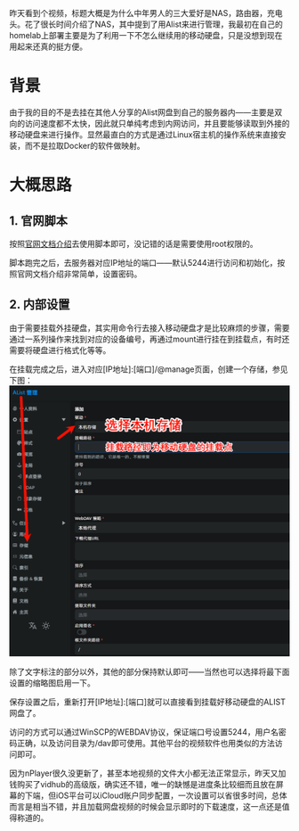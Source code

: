 昨天看到个视频，标题大概是为什么中年男人的三大爱好是NAS，路由器，充电头。花了很长时间介绍了NAS，其中提到了用Alist来进行管理，我最初在自己的homelab上部署主要是为了利用一下不怎么继续用的移动硬盘，只是没想到现在用起来还真的挺方便。

# 背景

由于我的目的不是去挂在其他人分享的Alist网盘到自己的服务器内——主要是双向的访问速度都不太快，因此就只单纯考虑到内网访问，并且要能够读取到外接的移动硬盘来进行操作。显然最直白的方式是通过Linux宿主机的操作系统来直接安装，而不是拉取Docker的软件做映射。

# 大概思路

## 1. 官网脚本

按照[官网文档介绍](https://alist.nn.ci/zh/guide/install/script.html)去使用脚本即可，没记错的话是需要使用root权限的。

脚本跑完之后，去服务器对应IP地址的端口——默认5244进行访问和初始化，按照官网文档介绍非常简单，设置密码。



## 2. 内部设置

由于需要挂载外挂硬盘，其实用命令行去接入移动硬盘才是比较麻烦的步骤，需要通过一系列操作来找到对应的设备编号，再通过mount进行挂在到挂载点，有时还需要将硬盘进行格式化等等。

在挂载完成之后，进入对应[IP地址]:[端口]/@manage页面，创建一个存储，参见下图：
![](https://raw.githubusercontent.com/vannear/olikonimgbed/main/20241109193226.png)

除了文字标注的部分以外，其他的部分保持默认即可——当然也可以选择将最下面设置的缩略图启用一下。

保存设置之后，重新打开[IP地址]:[端口]就可以直接看到挂载好移动硬盘的ALIST网盘了。

访问的方式可以通过WinSCP的WEBDAV协议，保证端口号设置5244，用户名密码正确，以及访问目录为/dav即可使用。其他平台的视频软件也用类似的方法访问即可。

因为nPlayer很久没更新了，甚至本地视频的文件大小都无法正常显示，昨天又加钱购买了vidhub的高级版，确实还不错，唯一的缺憾是进度条比较细而且放在屏幕的下端，但iOS平台可以iCloud账户同步配置，一次设置可以省很多时间，总体而言是相当不错，并且加载网盘视频的时候会显示即时的下载速度，这一点还是值得称道的。